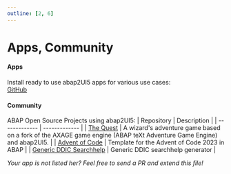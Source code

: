 ```yaml
---
outline: [2, 6]
---
```

# Apps, Community

#### Apps

Install ready to use abap2UI5 apps for various use cases:<br>
<i class="fa-brands fa-github"></i> [GitHub](https://github.com/abap2UI5-apps)

#### Community
ABAP Open Source Projects using abap2UI5:
|  Repository | Description |
| ------------- | ------------- |
| [The Quest](https://github.com/nomssi/axage)  | A wizard's adventure game based on a fork of the AXAGE game engine (ABAP teXt Adventure Game Engine) and abap2UI5.  |
| [Advent of Code](https://github.com/joltdx/abap-advent-2023-template) | Template for the Advent of Code 2023 in ABAP  |
| [Generic DDIC Searchhelp](https://github.com/axelmohnen/a2UI5-generic_search_hlp) | Generic DDIC searchhelp generator  |

 _Your app is not listed her? Feel free to send a PR and extend this file!_
